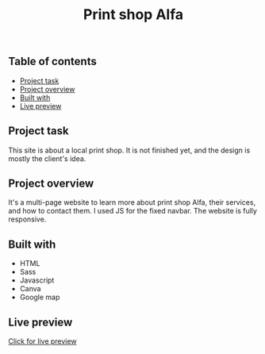 <h1 align="center">
  Print shop Alfa
</h1>
<br>

## Table of contents

- [Project task](#project-task)
- [Project overview](#project-overview)
- [Built with](#built-with)
- [Live preview](#live-preview)

## Project task

This site is about a local print shop. It is not finished yet, and the design is mostly the client's idea.

## Project overview

It's a multi-page website to learn more about print shop Alfa, their services, and how to contact them. I used JS for the fixed navbar. The website is fully responsive.

## Built with

- HTML
- Sass
- Javascript
- Canva
- Google map

## Live preview

[Click for live preview](http://alfaing.me/) 
